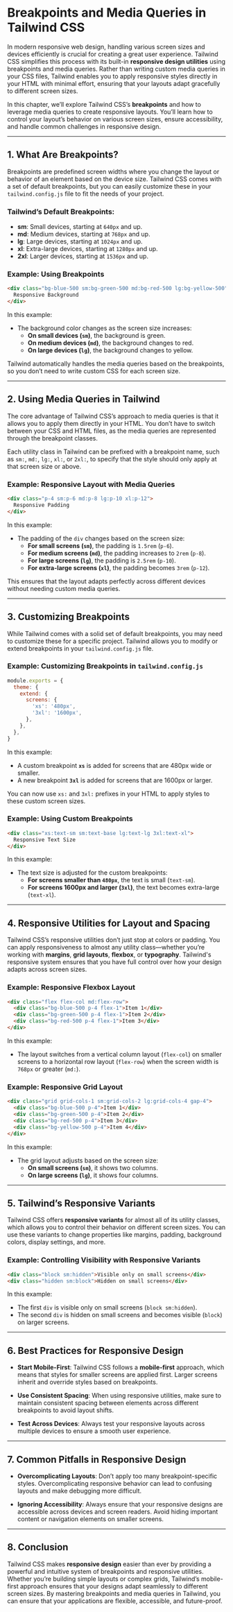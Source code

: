 # Breakpoints and Media Queries in Tailwind CSS

In modern responsive web design, handling various screen sizes and devices efficiently is crucial for creating a great user experience. Tailwind CSS simplifies this process with its built-in **responsive design utilities** using breakpoints and media queries. Rather than writing custom media queries in your CSS files, Tailwind enables you to apply responsive styles directly in your HTML with minimal effort, ensuring that your layouts adapt gracefully to different screen sizes.

In this chapter, we’ll explore Tailwind CSS’s **breakpoints** and how to leverage media queries to create responsive layouts. You’ll learn how to control your layout’s behavior on various screen sizes, ensure accessibility, and handle common challenges in responsive design.

---

## 1. What Are Breakpoints?

Breakpoints are predefined screen widths where you change the layout or behavior of an element based on the device size. Tailwind CSS comes with a set of default breakpoints, but you can easily customize these in your `tailwind.config.js` file to fit the needs of your project.

### Tailwind’s Default Breakpoints:
- **sm**: Small devices, starting at `640px` and up.
- **md**: Medium devices, starting at `768px` and up.
- **lg**: Large devices, starting at `1024px` and up.
- **xl**: Extra-large devices, starting at `1280px` and up.
- **2xl**: Larger devices, starting at `1536px` and up.

### Example: Using Breakpoints

```html
<div class="bg-blue-500 sm:bg-green-500 md:bg-red-500 lg:bg-yellow-500">
  Responsive Background
</div>
```

In this example:
- The background color changes as the screen size increases:
  - **On small devices (`sm`)**, the background is green.
  - **On medium devices (`md`)**, the background changes to red.
  - **On large devices (`lg`)**, the background changes to yellow.

Tailwind automatically handles the media queries based on the breakpoints, so you don’t need to write custom CSS for each screen size.

---

## 2. Using Media Queries in Tailwind

The core advantage of Tailwind CSS’s approach to media queries is that it allows you to apply them directly in your HTML. You don’t have to switch between your CSS and HTML files, as the media queries are represented through the breakpoint classes.

Each utility class in Tailwind can be prefixed with a breakpoint name, such as `sm:`, `md:`, `lg:`, `xl:`, or `2xl:`, to specify that the style should only apply at that screen size or above.

### Example: Responsive Layout with Media Queries

```html
<div class="p-4 sm:p-6 md:p-8 lg:p-10 xl:p-12">
  Responsive Padding
</div>
```

In this example:
- The padding of the `div` changes based on the screen size:
  - **For small screens (`sm`)**, the padding is `1.5rem` (`p-6`).
  - **For medium screens (`md`)**, the padding increases to `2rem` (`p-8`).
  - **For large screens (`lg`)**, the padding is `2.5rem` (`p-10`).
  - **For extra-large screens (`xl`)**, the padding becomes `3rem` (`p-12`).

This ensures that the layout adapts perfectly across different devices without needing custom media queries.

---

## 3. Customizing Breakpoints

While Tailwind comes with a solid set of default breakpoints, you may need to customize these for a specific project. Tailwind allows you to modify or extend breakpoints in your `tailwind.config.js` file.

### Example: Customizing Breakpoints in `tailwind.config.js`

```js
module.exports = {
  theme: {
    extend: {
      screens: {
        'xs': '480px',
        '3xl': '1600px',
      },
    },
  },
}
```

In this example:
- A custom breakpoint **`xs`** is added for screens that are 480px wide or smaller.
- A new breakpoint **`3xl`** is added for screens that are 1600px or larger.

You can now use `xs:` and `3xl:` prefixes in your HTML to apply styles to these custom screen sizes.

### Example: Using Custom Breakpoints

```html
<div class="xs:text-sm sm:text-base lg:text-lg 3xl:text-xl">
  Responsive Text Size
</div>
```

In this example:
- The text size is adjusted for the custom breakpoints:
  - **For screens smaller than `480px`**, the text is small (`text-sm`).
  - **For screens 1600px and larger (`3xl`)**, the text becomes extra-large (`text-xl`).

---

## 4. Responsive Utilities for Layout and Spacing

Tailwind CSS’s responsive utilities don’t just stop at colors or padding. You can apply responsiveness to almost any utility class—whether you’re working with **margins**, **grid layouts**, **flexbox**, or **typography**. Tailwind's responsive system ensures that you have full control over how your design adapts across screen sizes.

### Example: Responsive Flexbox Layout

```html
<div class="flex flex-col md:flex-row">
  <div class="bg-blue-500 p-4 flex-1">Item 1</div>
  <div class="bg-green-500 p-4 flex-1">Item 2</div>
  <div class="bg-red-500 p-4 flex-1">Item 3</div>
</div>
```

In this example:
- The layout switches from a vertical column layout (`flex-col`) on smaller screens to a horizontal row layout (`flex-row`) when the screen width is `768px` or greater (`md:`).

### Example: Responsive Grid Layout

```html
<div class="grid grid-cols-1 sm:grid-cols-2 lg:grid-cols-4 gap-4">
  <div class="bg-blue-500 p-4">Item 1</div>
  <div class="bg-green-500 p-4">Item 2</div>
  <div class="bg-red-500 p-4">Item 3</div>
  <div class="bg-yellow-500 p-4">Item 4</div>
</div>
```

In this example:
- The grid layout adjusts based on the screen size:
  - **On small screens (`sm`)**, it shows two columns.
  - **On large screens (`lg`)**, it shows four columns.

---

## 5. Tailwind’s Responsive Variants

Tailwind CSS offers **responsive variants** for almost all of its utility classes, which allows you to control their behavior on different screen sizes. You can use these variants to change properties like margins, padding, background colors, display settings, and more.

### Example: Controlling Visibility with Responsive Variants

```html
<div class="block sm:hidden">Visible only on small screens</div>
<div class="hidden sm:block">Hidden on small screens</div>
```

In this example:
- The first `div` is visible only on small screens (`block sm:hidden`).
- The second `div` is hidden on small screens and becomes visible (`block`) on larger screens.

---

## 6. Best Practices for Responsive Design

- **Start Mobile-First**: Tailwind CSS follows a **mobile-first** approach, which means that styles for smaller screens are applied first. Larger screens inherit and override styles based on breakpoints.
  
- **Use Consistent Spacing**: When using responsive utilities, make sure to maintain consistent spacing between elements across different breakpoints to avoid layout shifts.

- **Test Across Devices**: Always test your responsive layouts across multiple devices to ensure a smooth user experience.

---

## 7. Common Pitfalls in Responsive Design

- **Overcomplicating Layouts**: Don’t apply too many breakpoint-specific styles. Overcomplicating responsive behavior can lead to confusing layouts and make debugging more difficult.

- **Ignoring Accessibility**: Always ensure that your responsive designs are accessible across devices and screen readers. Avoid hiding important content or navigation elements on smaller screens.

---

## 8. Conclusion

Tailwind CSS makes **responsive design** easier than ever by providing a powerful and intuitive system of breakpoints and responsive utilities. Whether you’re building simple layouts or complex grids, Tailwind’s mobile-first approach ensures that your designs adapt seamlessly to different screen sizes. By mastering breakpoints and media queries in Tailwind, you can ensure that your applications are flexible, accessible, and future-proof.
